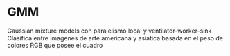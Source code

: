# GMM
Gaussian mixture models con paralelismo local y ventilator-worker-sink\
Clasifica entre imagenes de arte americana y asiatica basada en el peso de colores RGB que posee el cuadro
